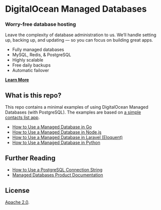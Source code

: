 # DigitalOcean Managed Databases

### Worry-free database hosting

Leave the complexity of database administration to us. We’ll handle setting up, backing up, and updating — so you can focus on building great apps.

* Fully managed databases
* MySQL, Redis, & PostgreSQL
* Highly scalable
* Free daily backups
* Automatic failover

**[Learn More](https://www.digitalocean.com/products/managed-databases/)**

## What is this repo?

This repo contains a minimal examples of using DigitalOcean Managed Databases (with PostgreSQL). The examples are based on [a simple contacts list app](/examples/README.md).

* [How to Use a Managed Database in Go](/examples/go-contacts)
* [How to Use a Managed Database in Node.js](/examples/node-contacts)
* [How to Use a Managed Database in Laravel (Eloquent)](/examples/laravel-contacts)
* [How to Use a Managed Database in Python](/examples/python-contacts)

## Further Reading

* [How to Use a PostgreSQL Connection String](/examples#database-credentials)
* [Managed Databases Product Documentation](https://www.digitalocean.com/docs/databases/)

## License

[Apache 2.0](/LICENSE).
